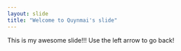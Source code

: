 ```yaml
---
layout: slide
title: "Welcome to Quynmai's slide"
---
```

This is my awesome slide!!!
Use the left arrow to go back!
